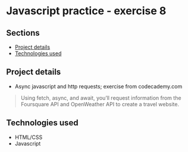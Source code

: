 # Javascript practice - exercise 8

## Sections

- [Project details](#Project-details)
- [Technologies used](#technologies-used)

## Project details

- Async javascript and http requests; exercise from codecademy.com
>  Using fetch, async, and await, you’ll request information from the Foursquare API and OpenWeather API to create a travel website. 

## Technologies used
- HTML/CSS
- Javascript